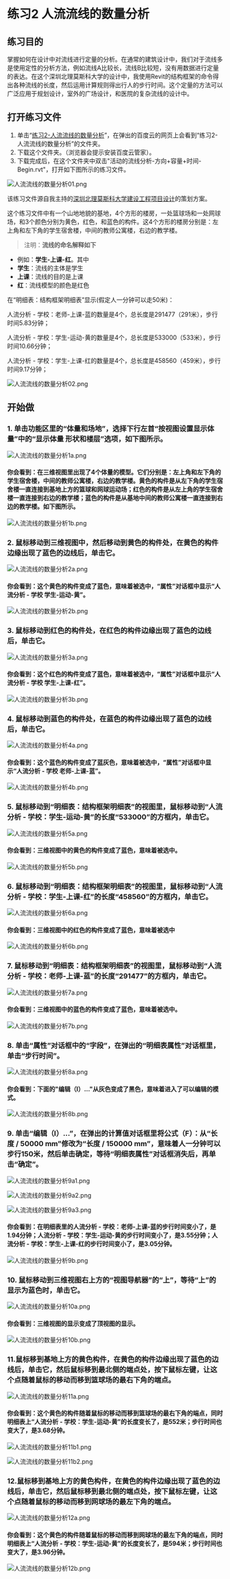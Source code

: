 # 练习2 人流流线的数量分析

## 练习目的

掌握如何在设计中对流线进行定量的分析。在通常的建筑设计中，我们对于流线多是使用定性的分析方法，例如流线A比较长，流线B比较短，没有用数据进行定量的表达。在这个深圳北理莫斯科大学的设计中，我使用Revit的结构框架的命令得出各种流线的长度，然后运用计算规则得出行人的步行时间。这个定量的方法可以广泛应用于规划设计，室外的广场设计，和医院的复杂流线的设计中。

## 打开练习文件

1. 单击“[练习2-人流流线的数量分析](http://pan.baidu.com/s/1dEbgkXN)”，在弹出的百度云的网页上会看到“练习2-人流流线的数量分析”的文件夹。
2. 下载这个文件夹。（浏览器会提示安装百度云管家）。
3. 下载完成后，在这个文件夹中双击"活动的流线分析-方向+容量+时间-Begin.rvt"，打开如下图所示的练习文件。

![人流流线的数量分析01.png](/images/人流流线的数量分析/人流流线的数量分析01.png)

该练习文件源自我主持的[深圳北理莫斯科大学建设工程项目设计](http://www.urcities.com/CallForBid/20150112/14230.html)的策划方案。

这个练习文件中有一个山地地貌的基地，4个方形的楼房，一处篮球场和一处网球场，和3个颜色分别为黄色，红色，和蓝色的构件。这4个方形的楼房分别是：左上角和左下角的学生宿舍楼，中间的教师公寓楼，右边的教学楼。

> 注明：**流线的命名解释如下**
> 
- 例如：**学生-上课-红**。其中
- **学生**：流线的主体是学生
- **上课**：流线的目的是上课
- **红**：流线模型的颜色是红色

在“明细表：结构框架明细表”显示(假定人一分钟可以走50米)：

人流分析 - 学校：老师-上课-蓝的数量是4个，总长度是291477（291米），步行时间5.83分钟；

人流分析 - 学校：学生-运动-黄的数量是4个，总长度是533000（533米），步行时间10.66分钟；

人流分析 - 学校：学生-上课-红的数量是4个，总长度是458560（459米），步行时间9.17分钟；

![人流流线的数量分析02.png](/images/人流流线的数量分析/人流流线的数量分析02.png)

## 开始做

### 1. 单击功能区里的“体量和场地”，选择下行左首“按视图设置显示体量”中的“显示体量 形状和楼层”选项，如下图所示。

![人流流线的数量分析1a.png](/images/人流流线的数量分析/人流流线的数量分析1a.png)

#### 你会看到：在三维视图里出现了4个体量的模型。它们分别是：左上角和左下角的学生宿舍楼，中间的教师公寓楼，右边的教学楼。黄色的构件是从左下角的学生宿舍楼一直连接到基地上方的篮球和网球运动场；红色的构件是从左上角的学生宿舍楼一直连接到右边的教学楼；蓝色的构件是从基地中间的教师公寓楼一直连接到右边的教学楼。如下图所示。

![人流流线的数量分析1b.png](/images/人流流线的数量分析/人流流线的数量分析1b.png)

### 2. 鼠标移动到三维视图中，然后移动到黄色的构件处，在黄色的构件边缘出现了蓝色的边线后，单击它。

![人流流线的数量分析2a.png](/images/人流流线的数量分析/人流流线的数量分析2a.png)

#### 你会看到：这个黄色的构件变成了蓝色，意味着被选中，“属性”对话框中显示“人流分析 - 学校 学生-运动-黄”。

![人流流线的数量分析2b.png](/images/人流流线的数量分析/人流流线的数量分析2b.png)

### 3. 鼠标移动到红色的构件处，在红色的构件边缘出现了蓝色的边线后，单击它。

![人流流线的数量分析3a.png](/images/人流流线的数量分析/人流流线的数量分析3a.png)

#### 你会看到：这个红色的构件变成了蓝色，意味着被选中，“属性”对话框中显示“人流分析 - 学校 学生-上课-红”。

![人流流线的数量分析3b.png](/images/人流流线的数量分析/人流流线的数量分析3b.png)

### 4. 鼠标移动到蓝色的构件处，在蓝色的构件边缘出现了蓝色的边线后，单击它。

![人流流线的数量分析4a.png](/images/人流流线的数量分析/人流流线的数量分析4a.png)

#### 你会看到：这个蓝色的构件变成了蓝灰色，意味着被选中，“属性”对话框中显示“人流分析 - 学校 老师-上课-蓝”。

![人流流线的数量分析4b.png](/images/人流流线的数量分析/人流流线的数量分析4b.png)

### 5. 鼠标移动到“明细表：结构框架明细表”的视图里，鼠标移动到“人流分析 - 学校：学生-运动-黄”的长度“533000”的方框内，单击它。

![人流流线的数量分析5a.png](/images/人流流线的数量分析/人流流线的数量分析5a.png)

#### 你会看到：三维视图中的黄色的构件变成了蓝色，意味着被选中。

![人流流线的数量分析5b.png](/images/人流流线的数量分析/人流流线的数量分析5b.png)

### 6. 鼠标移动到“明细表：结构框架明细表”的视图里，鼠标移动到“人流分析 - 学校：学生-上课-红”的长度“458560”的方框内，单击它。

![人流流线的数量分析6a.png](/images/人流流线的数量分析/人流流线的数量分析6a.png)

#### 你会看到：三维视图中的红色的构件变成了蓝色，意味着被选中

![人流流线的数量分析6b.png](/images/人流流线的数量分析/人流流线的数量分析6b.png)

### 7. 鼠标移动到“明细表：结构框架明细表”的视图里，鼠标移动到“人流分析 - 学校：老师-上课-蓝”的长度“291477”的方框内，单击它。

![人流流线的数量分析7a.png](/images/人流流线的数量分析/人流流线的数量分析7a.png)

#### 你会看到：三维视图中的蓝色的构件变成了蓝色，意味着被选中。

![人流流线的数量分析7b.png](/images/人流流线的数量分析/人流流线的数量分析7b.png)

### 8. 单击“属性”对话框中的“字段”，在弹出的“明细表属性”对话框里，单击“步行时间”。

![人流流线的数量分析8a.png](/images/人流流线的数量分析/人流流线的数量分析8a.png)

#### 你会看到：下面的"编辑（I）..."从灰色变成了黑色，意味着进入了可以编辑的模式。

![人流流线的数量分析8b.png](/images/人流流线的数量分析/人流流线的数量分析8b.png)

### 9. 单击“编辑（I）...”，在弹出的计算值对话框里将公式（F）：从“长度 / 50000 mm”修改为“长度 / 150000 mm”，意味着人一分钟可以步行150米，然后单击确定，等待“明细表属性”对话框消失后，再单击“确定”。

![人流流线的数量分析9a1.png](/images/人流流线的数量分析/人流流线的数量分析9a1.png)

![人流流线的数量分析9a2.png](/images/人流流线的数量分析/人流流线的数量分析9a2.png)

![人流流线的数量分析9a3.png](/images/人流流线的数量分析/人流流线的数量分析9a3.png)

#### 你会看到：在明细表里的人流分析 - 学校：老师-上课-蓝的步行时间变小了，是1.94分钟；人流分析 - 学校：学生-运动-黄的步行时间变小了，是3.55分钟；人流分析 - 学校：学生-上课-红的步行时间变小了，是3.05分钟。

![人流流线的数量分析9b.png](/images/人流流线的数量分析/人流流线的数量分析9b.png)

### 10. 鼠标移动到三维视图右上方的“视图导航器”的“上”，等待“上”的显示为蓝色时，单击它。

![人流流线的数量分析10a.png](/images/人流流线的数量分析/人流流线的数量分析10a.png)

#### 你会看到：三维视图的显示变成了顶视图的显示。

![人流流线的数量分析10b.png](/images/人流流线的数量分析/人流流线的数量分析10b.png)

### 11.鼠标移到基地上方的黄色构件，在黄色的构件边缘出现了蓝色的边线后，单击它，然后鼠标移到最北侧的端点处，按下鼠标左键，让这个点随着鼠标的移动而移到篮球场的最右下角的端点。

![人流流线的数量分析11a.png](/images/人流流线的数量分析/人流流线的数量分析11a.png)

#### 你会看到：这个黄色的构件随着鼠标的移动而移到篮球场的最右下角的端点，同时明细表上“人流分析 - 学校：学生-运动-黄”的长度变长了，是552米；步行时间也变大了，是3.68分钟。

![人流流线的数量分析11b1.png](/images/人流流线的数量分析/人流流线的数量分析11b1.png)

![人流流线的数量分析11b2.png](/images/人流流线的数量分析/人流流线的数量分析11b2.png)

### 12.鼠标移到基地上方的黄色构件，在黄色的构件边缘出现了蓝色的边线后，单击它，然后鼠标移到最北侧的端点处，按下鼠标左键，让这个点随着鼠标的移动而移到网球场的最左下角的端点。

![人流流线的数量分析12a.png](/images/人流流线的数量分析/人流流线的数量分析12a.png)

#### 你会看到：这个黄色的构件随着鼠标的移动而移到网球场的最左下角的端点，同时明细表上“人流分析 - 学校：学生-运动-黄”的长度变长了，是594米；步行时间也变大了，是3.96分钟。

![人流流线的数量分析12b.png](/images/人流流线的数量分析/人流流线的数量分析12b.png)